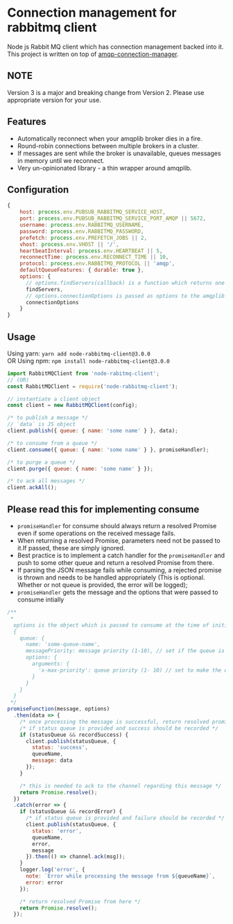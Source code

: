 # Connection management for rabbitmq client

Node js Rabbit MQ client which has connection management backed into it.
This project is written on top of [amqp-connection-manager](https://github.com/benbria/node-amqp-connection-manager).

## NOTE

Version 3 is a major and breaking change from Version 2. Please use appropriate version for your use.

## Features

* Automatically reconnect when your amqplib broker dies in a fire.
* Round-robin connections between multiple brokers in a cluster.
* If messages are sent while the broker is unavailable, queues messages in memory until we reconnect.
* Very un-opinionated library - a thin wrapper around amqplib.

## Configuration

```javascript
{
    host: process.env.PUBSUB_RABBITMQ_SERVICE_HOST,
    port: process.env.PUBSUB_RABBITMQ_SERVICE_PORT_AMQP || 5672,
    username: process.env.RABBITMQ_USERNAME,
    password: process.env.RABBITMQ_PASSWORD,
    prefetch: process.env.PREFETCH_JOBS || 2,
    vhost: process.env.VHOST || '/',
    heartbeatInterval: process.env.HEARTBEAT || 5,
    reconnectTime: process.env.RECONNECT_TIME || 10,
    protocol: process.env.RABBITMQ_PROTOCOL || 'amqp',
    defaultQueueFeatures: { durable: true },
    options: {
      // options.findServers(callback) is a function which returns one or more servers to connect to. This should return either a single URL or an array of URLs. This is handy when you're using a service discovery mechanism such as Consul or etcd. Instead of taking a callback, this can also return a Promise. Note that if this is supplied, then urls is ignored.
      findServers,
      // options.connectionOptions is passed as options to the amqplib connect method.
      connectionOptions
    }
}
```

## Usage

Using yarn: `yarn add node-rabbitmq-client@3.0.0` </br> OR
Using npm: `npm install node-rabbitmq-client@3.0.0`

```javascript
import RabbitMQClient from 'node-rabitmq-client';
// (OR)
const RabbitMQClient = require('node-rabbitmq-client');

// instantiate a client object
const client = new RabbitMQClient(config);

/* to publish a message */
// `data` is JS object
client.publish({ queue: { name: 'some name' } }, data);

/* to consume from a queue */
client.consume({ queue: { name: 'some name' } }, promiseHandler);

/* to purge a queue */
client.purge({ queue: { name: 'some name' } });

/* to ack all messages */
client.ackAll();
```

## Please read this for implementing consume

* `promiseHandler` for consume should always return a resolved Promise even if some operations on the received message fails.
* When returning a resolved Promise, parameters need not be passed to it.If passed, these are simply ignored.
* Best practice is to implement a catch handler for the `promiseHandler` and push to some other queue and return a resolved Promise from there.
* If parsing the JSON message fails while consuming, a rejected promise is thrown and needs to be handled appropriately (This is optional. Whether or not queue is provided, the error will be logged);
* `promiseHandler` gets the message and the options that were passed to consume intially

```javascript
/**
 *
  options is the object which is passed to consume at the time of initialization
  {
    queue: {
      name: 'some-queue-name',
      messagePriority: message priority (1-10), // set if the queue is a priority queue. It is optional
      options: {
        arguments: {
          'x-max-priority': queue priority (1- 10) // set to make the queue a priority queue. It is optional
        }
      }
    }
  }
 */
promiseFunction(message, options)
  .then(data => {
    /* once processing the message is successful, return resolved promise */
    /* if status queue is provided and success should be recorded */
    if (statusQueue && recordSuccess) {
      client.publish(statusQueue, {
        status: 'success',
        queueName,
        message: data
      });
    }

    /* this is needed to ack to the channel regarding this message */
    return Promise.resolve();
  })
  .catch(error => {
    if (statusQueue && recordError) {
      /* if status queue is provided and failure should be recorded */
      client.publish(statusQueue, {
        status: 'error',
        queueName,
        error,
        message
      }).then(() => channel.ack(msg));
    }
    logger.log('error', {
      note: `Error while processing the message from ${queueName}`,
      error: error
    });

    /* return resolved Promise from here */
    return Promise.resolve();
  });
```
